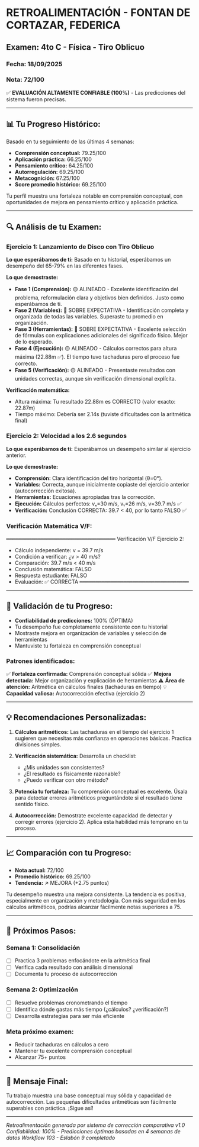 # RETROALIMENTACIÓN - FONTAN DE CORTAZAR, FEDERICA

## Examen: 4to C - Física - Tiro Oblicuo
### Fecha: 18/09/2025
### Nota: 72/100

✅ **EVALUACIÓN ALTAMENTE CONFIABLE (100%)** - Las predicciones del sistema fueron precisas.

---

## 📊 Tu Progreso Histórico:

Basado en tu seguimiento de las últimas 4 semanas:
- **Comprensión conceptual:** 79.25/100
- **Aplicación práctica:** 66.25/100
- **Pensamiento crítico:** 64.25/100
- **Autorregulación:** 69.25/100
- **Metacognición:** 67.25/100
- **Score promedio histórico:** 69.25/100

Tu perfil muestra una fortaleza notable en comprensión conceptual, con oportunidades de mejora en pensamiento crítico y aplicación práctica.

---

## 🔍 Análisis de tu Examen:

### **Ejercicio 1: Lanzamiento de Disco con Tiro Oblicuo**

**Lo que esperábamos de ti:** Basado en tu historial, esperábamos un desempeño del 65-79% en las diferentes fases.

**Lo que demostraste:**
- **Fase 1 (Comprensión):** 🟡 ALINEADO - Excelente identificación del problema, reformulación clara y objetivos bien definidos. Justo como esperábamos de ti.
- **Fase 2 (Variables):** 🔵 SOBRE EXPECTATIVA - Identificación completa y organizada de todas las variables. Superaste tu promedio en organización.
- **Fase 3 (Herramientas):** 🔵 SOBRE EXPECTATIVA - Excelente selección de fórmulas con explicaciones adicionales del significado físico. Mejor de lo esperado.
- **Fase 4 (Ejecución):** 🟡 ALINEADO - Cálculos correctos para altura máxima (22.88m ✅). El tiempo tuvo tachaduras pero el proceso fue correcto.
- **Fase 5 (Verificación):** 🟡 ALINEADO - Presentaste resultados con unidades correctas, aunque sin verificación dimensional explícita.

**Verificación matemática:**
- Altura máxima: Tu resultado 22.88m es CORRECTO (valor exacto: 22.87m)
- Tiempo máximo: Debería ser 2.14s (tuviste dificultades con la aritmética final)

### **Ejercicio 2: Velocidad a los 2.6 segundos**

**Lo que esperábamos de ti:** Esperábamos un desempeño similar al ejercicio anterior.

**Lo que demostraste:**
- **Comprensión:** Clara identificación del tiro horizontal (θ=0°).
- **Variables:** Correcta, aunque inicialmente copiaste del ejercicio anterior (autocorrección exitosa).
- **Herramientas:** Ecuaciones apropiadas tras la corrección.
- **Ejecución:** Cálculos perfectos: vₓ=30 m/s, vᵧ=26 m/s, v=39.7 m/s ✅
- **Verificación:** Conclusión CORRECTA: 39.7 < 40, por lo tanto FALSO ✅

### Verificación Matemática V/F:
━━━━━━━━━━━━━━━━━━━━━━━━━━━━━━━━━━━
Verificación V/F Ejercicio 2:
- Cálculo independiente: v = 39.7 m/s
- Condición a verificar: ¿v > 40 m/s?
- Comparación: 39.7 m/s < 40 m/s
- Conclusión matemática: FALSO
- Respuesta estudiante: FALSO
- Evaluación: ✅ CORRECTA
━━━━━━━━━━━━━━━━━━━━━━━━━━━━━━━━━━━

---

## 🎯 Validación de tu Progreso:

- **Confiabilidad de predicciones:** 100% (ÓPTIMA)
- Tu desempeño fue completamente consistente con tu historial
- Mostraste mejora en organización de variables y selección de herramientas
- Mantuviste tu fortaleza en comprensión conceptual

### Patrones identificados:
✅ **Fortaleza confirmada:** Comprensión conceptual sólida
✅ **Mejora detectada:** Mejor organización y explicación de herramientas
⚠️ **Área de atención:** Aritmética en cálculos finales (tachaduras en tiempo)
💡 **Capacidad valiosa:** Autocorrección efectiva (ejercicio 2)

---

## 💡 Recomendaciones Personalizadas:

1. **Cálculos aritméticos:** Las tachaduras en el tiempo del ejercicio 1 sugieren que necesitas más confianza en operaciones básicas. Practica divisiones simples.

2. **Verificación sistemática:** Desarrolla un checklist:
   - ¿Mis unidades son consistentes?
   - ¿El resultado es físicamente razonable?
   - ¿Puedo verificar con otro método?

3. **Potencia tu fortaleza:** Tu comprensión conceptual es excelente. Úsala para detectar errores aritméticos preguntándote si el resultado tiene sentido físico.

4. **Autocorrección:** Demostrate excelente capacidad de detectar y corregir errores (ejercicio 2). Aplica esta habilidad más temprano en tu proceso.

---

## 📈 Comparación con tu Progreso:

- **Nota actual:** 72/100
- **Promedio histórico:** 69.25/100
- **Tendencia:** ↗️ MEJORA (+2.75 puntos)

Tu desempeño muestra una mejora consistente. La tendencia es positiva, especialmente en organización y metodología. Con más seguridad en los cálculos aritméticos, podrías alcanzar fácilmente notas superiores a 75.

---

## 📝 Próximos Pasos:

### Semana 1: Consolidación
- [ ] Practica 3 problemas enfocándote en la aritmética final
- [ ] Verifica cada resultado con análisis dimensional
- [ ] Documenta tu proceso de autocorrección

### Semana 2: Optimización
- [ ] Resuelve problemas cronometrando el tiempo
- [ ] Identifica dónde gastas más tiempo (¿cálculos? ¿verificación?)
- [ ] Desarrolla estrategias para ser más eficiente

### Meta próximo examen:
- Reducir tachaduras en cálculos a cero
- Mantener tu excelente comprensión conceptual
- Alcanzar 75+ puntos

---

## 🌟 Mensaje Final:

Tu trabajo muestra una base conceptual muy sólida y capacidad de autocorrección. Las pequeñas dificultades aritméticas son fácilmente superables con práctica. ¡Sigue así!

---

*Retroalimentación generada por sistema de corrección comparativa v1.0*
*Confiabilidad: 100% - Predicciones óptimas basadas en 4 semanas de datos*
*Workflow 103 - Eslabón 9 completado*